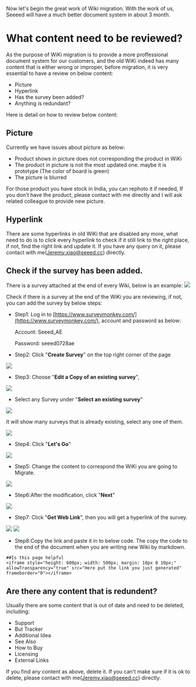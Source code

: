 Now let's begin the great work of Wiki migration. With the work of us, Seeeed will have a much better document system in about 3 month.
# What content need to be reviewed?
As the purpose of WiKi migration is to provide a more proffessional document system for our customers, and the old WiKi indeed has many content that is either wrong or improper, before migration, it is very essential to have a review on below content:

- Picture
- Hyperlink
- Has the survey been added?
- Anything is redundant?

Here is detail on how to review below content:

## Picture

Currently we have issues about picture as below:
- Product shows in picture does not corresponding the product in WiKi
- The product in picture is not the most updated one. maybe it is prototype (The color of board is green)
- The picture is blurred

For those product you have stock in India, you can rephoto it if needed, If you don't have the product, please contact with me directly and I will ask related colleague to provide new picture.

## Hyperlink
There are some hyperlinks in old WiKi that are disabled any more, what need to do is to click every hyperlink to check if it still link to the right place, if not, find the right link and update it. If you have any query on it, please contact with me(Jeremy.xiao@seeed.cc) directly.

## Check if the survey has been added.
There is a survey attached at the end of every Wiki, below is an example:
![](https://github.com/SeeedDocument/Seeed-WiKi/raw/master/docs/Wiki%20migration%20manuals%20for%20Seeedia%20team/image/About%20Survey/Survey%20image.png)

Check if there is a survey at the end of the WiKi you are reviewing, if not, you can add the survey by below steps:
- Step1: Log in to [https://www.surveymonkey.com/](https://www.surveymonkey.com/), account and password as below:
  
  Account: Seeed_AE

  Password: seeed0728ae
  
- Step2: Click "**Create Survey**" on the top right corner of the page

![](https://github.com/SeeedDocument/Seeed-WiKi/raw/master/docs/Wiki%20migration%20manuals%20for%20Seeedia%20team/image/About%20Survey/Create%20survey%20both.png)

- Step3: Choose "**Edit a Copy of an existing survey**", 

![](https://github.com/SeeedDocument/Seeed-WiKi/raw/master/docs/Wiki%20migration%20manuals%20for%20Seeedia%20team/image/About%20Survey/Edit%20a%20copy%20of%20an%20existing%20survey.png)

- Select any Survey under "**Select an existing survey**"

![](https://github.com/SeeedDocument/Seeed-WiKi/raw/master/docs/Wiki%20migration%20manuals%20for%20Seeedia%20team/image/About%20Survey/Select%20an%20existing%20survey.png)

It will show many surveys that is already existing, select any one of them.

![](https://github.com/SeeedDocument/Seeed-WiKi/raw/master/docs/Wiki%20migration%20manuals%20for%20Seeedia%20team/image/About%20Survey/Select%20an%20existing%20survey2.png)

- Step4: Click "**Let's Go**"

![](https://github.com/SeeedDocument/Seeed-WiKi/raw/master/docs/Wiki%20migration%20manuals%20for%20Seeedia%20team/image/About%20Survey/Let's%20go.png)

- Step5: Change the content to correspond the WiKi you are going to Migrate.

![](https://github.com/SeeedDocument/Seeed-WiKi/raw/master/docs/Wiki%20migration%20manuals%20for%20Seeedia%20team/image/About%20Survey/Edit%20survey.png)

- Step6:After the modification, click "**Next**"

![](https://github.com/SeeedDocument/Seeed-WiKi/raw/master/docs/Wiki%20migration%20manuals%20for%20Seeedia%20team/image/About%20Survey/Next.png)

- Step7: Click "**Get Web Link**", then you will get a hyperlink of the survey.

![](https://github.com/SeeedDocument/Seeed-WiKi/raw/master/docs/Wiki%20migration%20manuals%20for%20Seeedia%20team/image/About%20Survey/get%20web%20link.png)
![](https://github.com/SeeedDocument/Seeed-WiKi/raw/master/docs/Wiki%20migration%20manuals%20for%20Seeedia%20team/image/About%20Survey/copy%20this%20link.png)

- Step8:Copy the link and paste it in to below code. The copy the code to the end of the document when you are writing new Wiki by markdown.
```
##Is this page helpful
<iframe style="height: 600px; width: 500px; margin: 10px 0 10px;" allowTransparency="true" src="Here put the link you just generated" frameborder="0"></iframe>
```

## Are there any content that is redundent?
Usually there are some content that is out of date and need to be deleted, including:

- Support
- But Tracker
- Additional Idea
- See Also
- How to Buy
- Licensing
- External Links

If you find any content as above, delete it. If you can't make sure if it is ok to delete, please contact with me(Jeremy.xiao@seeed.cc) directly.






